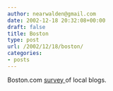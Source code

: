 ```yaml
---
author: nearwalden@gmail.com
date: 2002-12-18 20:32:08+00:00
draft: false
title: Boston
type: post
url: /2002/12/18/boston/
categories:
- posts
---
```


Boston.com [survey
](//digitalmass.boston.com/news/globe_tech/at_large/2002/1216.html') of local blogs.



